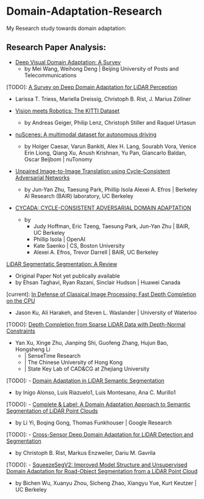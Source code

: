 # Domain-Adaptation-Research
My Research study towards domain adaptation:

## Research Paper Analysis: ##
- [Deep Visual Domain Adaptation: A Survey](Paper_Reading-Deep_Visual_Domain_Adaptation-A_Survey.pdf)
  - by Mei Wang, Weihong Deng | Beijing University of Posts and Telecommunications

[TODO]: [A Survey on Deep Domain Adaptation for LiDAR Perception](https://arxiv.org/abs/2106.02377)
  - Larissa T. Triess, Mariella Dreissig, Christoph B. Rist, J. Marius Zöllner

- [Vision meets Robotics: The KITTI Dataset](Paper_Reading-Vision_meets_Robotics-The_KITTI_Dataset.pdf)
  - by Andreas Geiger, Philip Lenz, Christoph Stiller and Raquel Urtasun

- [nuScenes: A multimodal dataset for autonomous driving](Paper_Reading-nuScenes-A_multimodal_dataset_for_autonomous_driving.pdf)
  - by Holger Caesar, Varun Bankiti, Alex H. Lang, Sourabh Vora, Venice Erin Liong, Qiang Xu, Anush Krishnan, Yu Pan, Giancarlo Baldan, Oscar Beijbom | nuTonomy

- [Unpaired Image-to-Image Translation using Cycle-Consistent Adversarial Networks](Paper_Reading-Unpaired_Image-to-Image_Translation_using_Cycle-Consistent_Adversarial_Networks.pdf)
  - by Jun-Yan Zhu, Taesung Park, Phillip Isola Alexei A. Efros | Berkeley AI Research (BAIR) laboratory, UC Berkeley

- [CYCADA: CYCLE-CONSISTENT ADVERSARIAL DOMAIN ADAPTATION](Paper_Reading-CYCADA-CYCLE-CONSISTENT_ADVERSARIAL_DOMAIN_ADAPTATION.pdf)
  - by 
    - Judy Hoffman, Eric Tzeng, Taesung Park, Jun-Yan Zhu | BAIR, UC Berkeley
    - Phillip Isola | OpenAI
    - Kate Saenko | CS, Boston University
    - Alexei A. Efros, Trevor Darrell | BAIR, UC Berkeley

[LiDAR Segmentatic Segmentation: A Review](Paper_Reading-LiDAR_Semantic_Segmentation-A_Review.pdf)
  - Original Paper Not yet publically available
  - by Ehsan Taghavi, Ryan Razani, Sinclair Hudson | Huawei Canada

[current]: [In Defense of Classical Image Processing: Fast Depth Completion on the CPU](https://arxiv.org/pdf/1802.00036.pdf)
  - Jason Ku, Ali Harakeh, and Steven L. Waslander | University of Waterloo

[TODO]: [Depth Completion from Sparse LiDAR Data with Depth-Normal Constraints](https://arxiv.org/abs/1910.06727)
  - Yan Xu, Xinge Zhu, Jianping Shi, Guofeng Zhang, Hujun Bao, Hongsheng Li 
    - | SenseTime Research
    - | The Chinese University of Hong Kong
    - | State Key Lab of CAD&CG at Zhejiang University


[TODO]: - [Domain Adaptation in LiDAR Semantic Segmentation]()
  - by Inigo Alonso, Luis Riazuelo1, Luis Montesano, Ana C. Murillo1

[TODO]: - [Complete & Label: A Domain Adaptation Approach to Semantic Segmentation of LiDAR Point Clouds]()
   - by Li Yi, Boqing Gong, Thomas Funkhouser | Google Research

[TODO]: - [Cross-Sensor Deep Domain Adaptation for LiDAR Detection and Segmentation]()
   - by Christoph B. Rist, Markus Enzweiler, Dariu M. Gavrila

[TODO]: - [SqueezeSegV2: Improved Model Structure and Unsupervised Domain Adaptation for Road-Object Segmentation from a LiDAR Point Cloud]()
   - by Bichen Wu, Xuanyu Zhou, Sicheng Zhao, Xiangyu Yue, Kurt Keutzer | UC Berkeley

